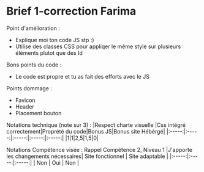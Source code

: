 # Brief 1-correction Farima

Point d'amélioration : 
- Explique moi ton code JS stp :) 
- Utilise des classes CSS pour appliqer le même style sur plusieurs éléments plutot que des Id

Bons points du code : 
- Le code est propre et tu as fait des efforts avec le JS

Points dommage :
- Favicon
- Header
- Placement bouton 

Notations technique (note sur 3) : 
|Respect charte visuelle |Css intégré correctement|Proprété du code|Bonus JS|Bonus site Hébérgé|
|:-----:|:-----:|:-----:|:-----:|:-----:|
|1|1|2,5|1,5|0|

Notations Compétence visée : Rappel Compétence 2, Niveau 1 
|J'apporte les changements nécessaires| Site fonctionnel | Site adaptable |
|:-----:|:-----:|:-----:|
| Non | Oui | Non | 
